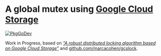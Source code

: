 # A global mutex using [Google Cloud Storage](https://cloud.google.com/storage)

[![PkgGoDev](https://pkg.go.dev/badge/image)](https://pkg.go.dev/github.com/ncruces/go-gcp/gmutex)

Work in Progress, based on _[“A robust distributed locking algorithm based on Google Cloud Storage”][1]_ and
[github.com/marcacohen/gcslock](https://github.com/marcacohen/gcslock).

[1]: https://www.joyfulbikeshedding.com/blog/2021-05-19-robust-distributed-locking-algorithm-based-on-google-cloud-storage.html